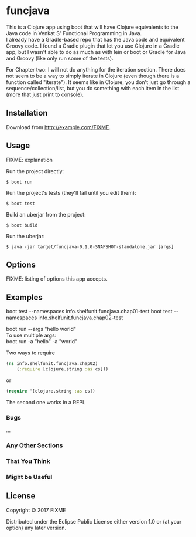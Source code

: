 # funcjava

This is a Clojure app using boot that will have Clojure equivalents to the Java code in Venkat S' Functional Programming in Java.   
I already have a Gradle-based repo that has the Java code and equivalent Groovy code. I found a Gradle plugin that let you use Clojure in a Gradle app,
but I wasn't able to do as much as with lein or boot or Gradle for Java and Groovy (like only run some of the tests).   


For Chapter two: I will not do anything for the iteration section. There does not seem to be a way to simply iterate in Clojure (even though there is a function called "iterate"). It seems like in Clojure, you don't just go through a sequence/collection/list, but you do something with each item in the list (more that just print to console).    

## Installation

Download from http://example.com/FIXME.

## Usage

FIXME: explanation

Run the project directly:

    $ boot run

Run the project's tests (they'll fail until you edit them):

    $ boot test

Build an uberjar from the project:

    $ boot build

Run the uberjar:

    $ java -jar target/funcjava-0.1.0-SNAPSHOT-standalone.jar [args]

## Options

FIXME: listing of options this app accepts.

## Examples

boot test --namespaces info.shelfunit.funcjava.chap01-test
boot test --namespaces info.shelfunit.funcjava.chap02-test   

boot run --args "hello world"   
To use multiple args:    
boot run -a "hello" -a "world"

Two ways to require
```clojure
(ns info.shelfunit.funcjava.chap02)
    (:require [clojure.string :as cs])) 
```
or
```clojure
(require '[clojure.string :as cs])
```
The second one works in a REPL

### Bugs

...

### Any Other Sections
### That You Think
### Might be Useful

## License

Copyright © 2017 FIXME

Distributed under the Eclipse Public License either version 1.0 or (at
your option) any later version.
